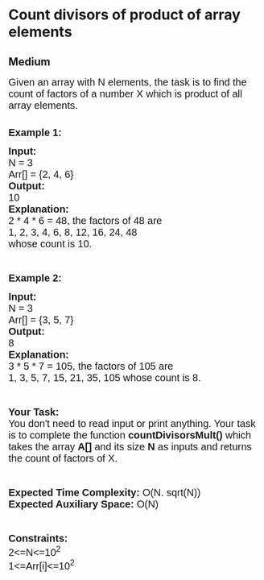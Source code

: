 # Count divisors of product of array elements
## Medium 
<div class="problem-statement">
                <p></p><p><span style="font-family:arial,helvetica,sans-serif"><span style="font-size:20px">Given an array with N elements, the task is to find the count of factors of a number X which is product of all array elements. </span></span><br>
&nbsp;</p>

<p><span style="font-family:arial,helvetica,sans-serif"><span style="font-size:20px"><strong>Example 1:</strong></span></span></p>

<pre><span style="font-family:arial,helvetica,sans-serif"><span style="font-size:20px"><strong>Input:</strong>
N = 3
Arr[] = {2, 4, 6}
<strong>Output:</strong>
10
<strong>Explanation:</strong>
2 * 4 * 6 = 48, the factors of 48 are 
1, 2, 3, 4, 6, 8, 12, 16, 24, 48
whose count is 10.</span></span></pre>

<p>&nbsp;</p>

<p><span style="font-family:arial,helvetica,sans-serif"><span style="font-size:20px"><strong>Example 2:</strong></span></span></p>

<pre><span style="font-family:arial,helvetica,sans-serif"><span style="font-size:20px"><strong>Input:</strong>
N = 3
Arr[] = {3, 5, 7}
<strong>Output:</strong>
8
<strong>Explanation:</strong>
3 * 5 * 7 = 105, the factors of 105 are 
1, 3, 5, 7, 15, 21, 35, 105 whose count is 8.</span></span></pre>

<p>&nbsp;</p>

<p><span style="font-family:arial,helvetica,sans-serif"><span style="font-size:20px"><strong>Your Task:&nbsp;&nbsp;</strong><br>
You don't need to read input or print anything. Your task is to complete the function&nbsp;<strong>countDivisorsMult()</strong>&nbsp;which takes the array <strong>A[]</strong> and its size <strong>N</strong><strong> </strong>as inputs and returns the count of factors of X.</span></span></p>

<p>&nbsp;</p>

<p><span style="font-family:arial,helvetica,sans-serif"><span style="font-size:20px"><strong>Expected Time Complexity:</strong> O(N. sqrt(N))<br>
<strong>Expected Auxiliary Space:</strong> O(N)</span></span></p>

<p>&nbsp;</p>

<p><span style="font-family:arial,helvetica,sans-serif"><span style="font-size:20px"><strong>Constraints:</strong><br>
2&lt;=N&lt;=10<sup>2</sup><br>
1&lt;=Arr[i]&lt;=10<sup>2</sup></span></span></p>
 <p></p>
            </div>